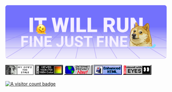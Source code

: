 <a href="https://twitter.com/vamchale/status/1350967236404641794" title="A valid meme">
  <img src="https://github.com/denis-avakov/denis-avakov/raw/main/assets/banner.svg" alt="Animated banner: it will run fine just fine">
</a>

<br />
<br />

<div align="left">
  <img src="https://github.com/denis-avakov/denis-avakov/raw/main/assets/web-badges/dhtmlshockcom.gif" alt="">
  <img src="https://github.com/denis-avakov/denis-avakov/raw/main/assets/web-badges/best_viewed_16_bit_color.gif" alt="">
  <img src="https://github.com/denis-avakov/denis-avakov/raw/main/assets/web-badges/internet_privacy.gif" alt="">
  <img src="https://github.com/denis-avakov/denis-avakov/raw/main/assets/web-badges/enhanced_html.gif" alt="">
  <img src="https://github.com/denis-avakov/denis-avakov/raw/main/assets/web-badges/best_viewed_with_eyes.gif" alt="">
  <!-- credits -->
  <!-- https://cyber.dabamos.de/88x31/ -->
  <!-- https://news.ycombinator.com/item?id=37529711 -->
  <!-- https://github.com/mbledkowski/antipixel-archive -->
<div>

<br />

<a href="https://www.visitorbadge.io/status?path=denis-avakov">
  <img src="https://api.visitorbadge.io/api/visitors?path=denis-avakov&labelColor=%23697689&countColor=%23d9e3f0&style=flat" alt="A visitor count badge">
</a>
